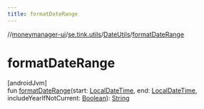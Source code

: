 ```yaml
---
title: formatDateRange
---
```

//[moneymanager-ui](../../../index.html)/[se.tink.utils](../index.html)/[DateUtils](index.html)/[formatDateRange](format-date-range.html)



# formatDateRange



[androidJvm]\
fun [formatDateRange](format-date-range.html)(start: [LocalDateTime](https://developer.android.com/reference/kotlin/java/time/LocalDateTime.html), end: [LocalDateTime](https://developer.android.com/reference/kotlin/java/time/LocalDateTime.html), includeYearIfNotCurrent: [Boolean](https://kotlinlang.org/api/latest/jvm/stdlib/kotlin/-boolean/index.html)): [String](https://kotlinlang.org/api/latest/jvm/stdlib/kotlin/-string/index.html)




